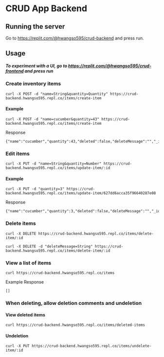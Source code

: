 # CRUD App Backend

## Running the server
Go to
https://replit.com/@hwangso595/crud-backend and press run.

## Usage
##### To experiment with a UI, go to https://replit.com/@hwangso595/crud-frontend and press run
### Create inventory items
```
curl -X POST -d "name=String&quantity=Quantity" https://crud-backend.hwangso595.repl.co/items/create-item
```
#### Example
```
curl -X POST -d "name=cucumber&quantity=43" https://crud-backend.hwangso595.repl.co/items/create-item
```
Response
```
{"name":"cucumber","quantity":43,"deleted":false,"deleteMessage":"","_id":"627dd6acca35f96640287e08","__v":0}
```
### Edit items
```
curl -X PUT -d "name=String&quantity=Number" https://crud-backend.hwangso595.repl.co/items/update-item/:id
```
#### Example
```
curl -X PUT -d "quantity=3" https://crud-backend.hwangso595.repl.co/items/update-item/627dd6acca35f96640287e08
```
Response
```
{"name":"cucumber","quantity":3,"deleted":false,"deleteMessage":"","_id":"627dd6acca35f96640287e08","__v":0}
```
### Delete items
```
curl -X DELETE https://crud-backend.hwangso595.repl.co/items/delete-item/:id
```
```
curl -X DELETE -d "deleteMessage=String" https://crud-backend.hwangso595.repl.co/items/delete-item/:id
```
### View a list of items
```
curl https://crud-backend.hwangso595.repl.co/items
```
Example Response
```
[]
```
### When deleting, allow deletion comments and undeletion
#### View deleted items
```
curl https://crud-backend.hwangso595.repl.co/items/deleted-items
```
#### Undeletion
```
curl -X PUT https://crud-backend.hwangso595.repl.co/items/undelete-item/:id
```
